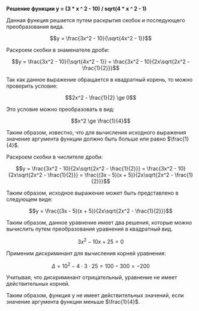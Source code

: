 

**Решение функции y = (3 * x ^ 2 - 10) / sqrt(4 * x ^ 2 - 1)**

Данная функция решается путем раскрытия скобок и последующего преобразования вида.

$$y = \frac{3x^2 - 10}{\sqrt{4x^2 - 1}}$$

Раскроем скобки в знаменателе дроби:

$$y = \frac{3x^2 - 10}{\sqrt{4x^2 - 1}} = \frac{3x^2 - 10}{2x\sqrt{2x^2 - \frac{1}{2}}}$$

Так как данное выражение обращается в квадратный корень, то можно проверить условие:

$$2x^2 - \frac{1}{2} \ge 0$$

Это условие можно преобразовать в вид:

$$x^2 \ge \frac{1}{4}$$

Таким образом, известно, что для вычисления исходного выражения значение аргумента функции должно быть больше или равно $\frac{1}{4}$.

Раскроем скобки в числителе дроби:

$$y = \frac{3x^2 - 10}{2x\sqrt{2x^2 - \frac{1}{2}}} = \frac{3x^2 - 10}{2x\sqrt{2x^2 - \frac{1}{2}}} = \frac{(3x - 5)(x + 5)}{2x\sqrt{2x^2 - \frac{1}{2}}}$$

Таким образом, исходное выражение может быть представлено в следующем виде:

$$y = \frac{(3x - 5)(x + 5)}{2x\sqrt{2x^2 - \frac{1}{2}}}$$

Таким образом, данное уравнение имеет два решения, которые можно вычислить путем преобразования уравнения в квадратный вид.

$$3x^2 - 10x + 25 = 0$$

Применим дискриминант для вычисления корней уравнения:

$$\Delta = 10^2 - 4 \cdot 3 \cdot 25 = 100 - 300 = -200$$

Учитывая, что дискриминант отрицательный, уравнение не имеет действительных корней.

Таким образом, функция y не имеет действительных значений, если значение аргумента функции меньше $\frac{1}{4}$.